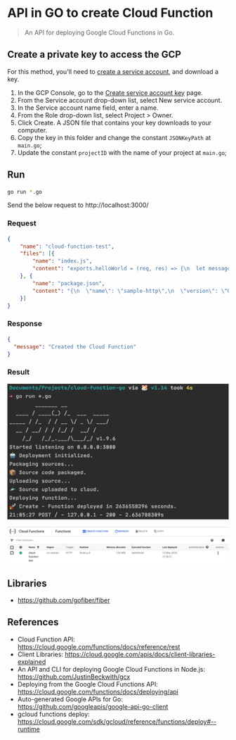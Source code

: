 # API in GO to create Cloud Function

> An API for deploying Google Cloud Functions in Go.

## Create a private key to access the GCP

For this method, you'll need to [create a service account](https://cloud.google.com/docs/authentication/getting-started), and download a key.

1. In the GCP Console, go to the [Create service account key](https://console.cloud.google.com/apis/credentials/serviceaccountkey?_ga=2.44822625.-475179053.1491320180) page.
2. From the Service account drop-down list, select New service account.
3. In the Service account name field, enter a name.
4. From the Role drop-down list, select Project > Owner.
5. Click Create. A JSON file that contains your key downloads to your computer.
6. Copy the key in this folder and change the constant `JSONKeyPath` at `main.go`;
7. Update the constant `projectID` with the name of your project at `main.go`;

## Run

```bash
go run *.go
```

Send the below request to http://localhost:3000/

### Request

```json
{
	"name": "cloud-function-test",
	"files": [{
		"name": "index.js",
		"content": "exports.helloWorld = (req, res) => {\n  let message = req.query.message || req.body.message || 'Hello World! 4';\n  res.status(200).send(message);\n};"
	}, {
		"name": "package.json",
		"content": "{\n  \"name\": \"sample-http\",\n  \"version\": \"0.0.1\"\n}"
	}]
}
```

### Response

```json
{
  "message": "Created the Cloud Function"
}
```

### Result

![preview](./images/result.png)

![preview](./images/Functions_–_Cloud_Functions_–_Google_Cloud_Platform.png)


## Libraries

- https://github.com/gofiber/fiber

## References

- Cloud Function API: https://cloud.google.com/functions/docs/reference/rest
- Client Libraries: https://cloud.google.com/apis/docs/client-libraries-explained
- An API and CLI for deploying Google Cloud Functions in Node.js: https://github.com/JustinBeckwith/gcx
- Deploying from the Google Cloud Functions API: https://cloud.google.com/functions/docs/deploying/api
- Auto-generated Google APIs for Go: https://github.com/googleapis/google-api-go-client
- gcloud functions deploy: https://cloud.google.com/sdk/gcloud/reference/functions/deploy#--runtime
